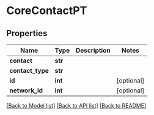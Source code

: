 # CoreContactPT

## Properties
Name | Type | Description | Notes
------------ | ------------- | ------------- | -------------
**contact** | **str** |  | 
**contact_type** | **str** |  | 
**id** | **int** |  | [optional] 
**network_id** | **int** |  | [optional] 

[[Back to Model list]](../README.md#documentation-for-models) [[Back to API list]](../README.md#documentation-for-api-endpoints) [[Back to README]](../README.md)


